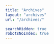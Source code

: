 ```yaml
---
title: "Archives"
layout: "archives"
url: "/archives/"

searchHidden: true
robotsNoIndex: true
---
```

